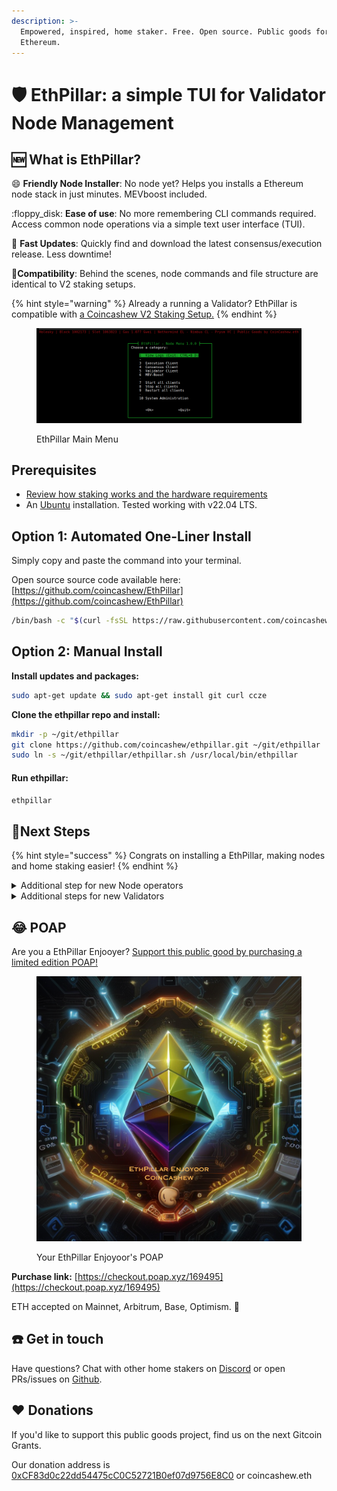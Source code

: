 ```yaml
---
description: >-
  Empowered, inspired, home staker. Free. Open source. Public goods for
  Ethereum.
---
```


# 🛡️ EthPillar: a simple TUI for Validator Node Management

## :new: What is EthPillar?

:smile: **Friendly Node Installer**: No node yet? Helps you installs a Ethereum node stack in just minutes. MEVboost included.

:floppy\_disk: **Ease of use**: No more remembering CLI commands required. Access common node operations via a simple text user interface (TUI).

:owl: **Fast Updates**: Quickly find and download the latest consensus/execution release. Less downtime!

:tada:**Compatibility**: Behind the scenes, node commands and file structure are identical to V2 staking setups.&#x20;

{% hint style="warning" %}
Already a running a Validator? EthPillar is compatible with [a Coincashew V2 Staking Setup.](https://www.coincashew.com/coins/overview-eth/guide-or-how-to-setup-a-validator-on-eth2-mainnet)&#x20;
{% endhint %}

<figure><img src="../../.gitbook/assets/ethpillar.png" alt=""><figcaption><p>EthPillar Main Menu</p></figcaption></figure>

## Prerequisites

* [Review how staking works and the hardware requirements](guide-or-how-to-setup-a-validator-on-eth2-mainnet/part-i-installation/prerequisites.md)
* An [Ubuntu](guide-or-how-to-setup-a-validator-on-eth2-mainnet/part-i-installation/prerequisites.md#setup-ubuntu) installation. Tested working with v22.04 LTS.

## Option 1: Automated One-Liner Install

Simply copy and paste the command into your terminal.

Open source source code available here: [https://github.com/coincashew/EthPillar](https://github.com/coincashew/EthPillar)

```bash
/bin/bash -c "$(curl -fsSL https://raw.githubusercontent.com/coincashew/ethpillar/master/install.sh)"
```

## Option 2: Manual Install

**Install updates and packages:**

```bash
sudo apt-get update && sudo apt-get install git curl ccze
```

**Clone the ethpillar repo and install:**

```bash
mkdir -p ~/git/ethpillar
git clone https://github.com/coincashew/ethpillar.git ~/git/ethpillar
sudo ln -s ~/git/ethpillar/ethpillar.sh /usr/local/bin/ethpillar
```

#### Run ethpillar:

```bash
ethpillar
```

## :tada:Next Steps

{% hint style="success" %}
Congrats on installing a EthPillar, making nodes and home staking easier!
{% endhint %}

<details>

<summary>Additional step for new Node operators</summary>

Step 1: Configure your network, port forwarding and firewall. From the main guide, [click here for detailed network configuration](guide-or-how-to-setup-a-validator-on-eth2-mainnet/part-i-installation/step-2-configuring-node.md#network-configuration).

* Involves setting UFW defaults, opening SSH port, allowing consensus/execution p2p port traffic, enabling the UFW firewall, configuring port forwarding and installing fail2ban.

</details>

<details>

<summary>Additional steps for new Validators</summary>

**Step 1: Setup Validator Keys**

* Refer to the main guide's section on [setting up your validator keys.](guide-or-how-to-setup-a-validator-on-eth2-mainnet/part-i-installation/step-5-installing-validator/setting-up-validator-keys.md)

**Step 2: Import Validator Keys**

First, ensure your validator client is stopped.

```bash
sudo systemctl stop validator
```

The following command will import your validator keys.

Enter your **keystore password** to import accounts.

```bash
sudo /usr/local/bin/nimbus_beacon_node deposits import \
  --data-dir=/var/lib/nimbus_validator $HOME/staking-deposit-cli/validator_keys
```

WARNING: Do not import your validator keys into multiple validator clients and run them at the same time, or you might get slashed. If moving validators to a new setup or different validator client, ensure deletion of the previous validator keys before continuing.

Now you can verify the accounts were imported successfully by doing a directory listing.

```bash
sudo ls -l /var/lib/nimbus_validator/validators
```

You should see a folder named for each of your validator's pubkey.

Setup ownership permissions, including hardening the access to this directory.

```bash
sudo chown -R validator:validator /var/lib/nimbus_validator
sudo chmod -R 700 /var/lib/nimbus_validator
```

Finally, start your validator client.

```bash
sudo systemctl start validator
```

Check your logs to confirm that the validator clients are up and functioning.

```bash
sudo journalctl -fu validator | ccze
```

</details>

## :joy: POAP

Are you a EthPillar Enjooyer? [Support this public good by purchasing a limited edition POAP!](https://checkout.poap.xyz/169495)

<figure><img src="../../.gitbook/assets/3adf69e9-fb1b-4665-8645-60d71dd01a7b.png" alt=""><figcaption><p>Your EthPillar Enjoyoor's POAP</p></figcaption></figure>

**Purchase link:** [https://checkout.poap.xyz/169495](https://checkout.poap.xyz/169495)

ETH accepted on Mainnet, Arbitrum, Base, Optimism. :pray:

## :telephone: Get in touch

Have questions? Chat with other home stakers on [Discord](https://discord.gg/w8Bx8W2HPW) or open PRs/issues on [Github](https://github.com/coincashew/ethpillar).

## :heart: Donations

If you'd like to support this public goods project, find us on the next Gitcoin Grants.

Our donation address is [0xCF83d0c22dd54475cC0C52721B0ef07d9756E8C0](https://etherscan.io/address/0xCF83d0c22dd54475cC0C52721B0ef07d9756E8C0) or coincashew.eth
